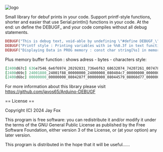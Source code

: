 
![logo](/images/Iexplode.png?raw=true)

Small library for debuf prints in your code.
Support printf-style functions, shorter and easier that use Serial.println() functions in your code. At the end: un define the DEBUGF_ and your code compiles without all debug statements.

```ruby
DEBUGF("This is debug text, void-able by undefining \"#define DEBUGF_\"  to 0 - see library \n");
DEBUGF("Printf style : Printing variables with ie %%0.3f in text function: Float on 3 decimals, temperature*100 =  %0.3f\n\n",temperature*100);
DEBUGF("Displaying Data in PROG memory : const char string[%s] in memory :",textexample1);
```

Plus memory buffer function : shows adress - bytes - characters style:
```ruby
[2400d67c] 636e7546_6e6f6974_20292831_736e6f63_68632074_74207261_00747865_000003ca_[Func_tion_1() _cons_t ch_ar t_ext._...._]
[2400d69c] 24001880_24001f88_00000000_24000008_080404c7_00000000_00000000_00000000_[...$_...$_...._...$_...._...._...._...._]
[2400d6bc] 00000000_00000000_0804287f_00000000_08044579_08060d77_00000000_24003540_[...._...._(.._...._yE.._w..._...._@5.$_]
``` 

For more information about this library please visit 
https://github.com/javos65/Arduino-DEBUGF

== License ==

Copyright (C) 2024 Jay Fox


This program is free software: you can redistribute it and/or modify
it under the terms of the GNU General Public License as published by
the Free Software Foundation, either version 3 of the License, or
(at your option) any later version.

This program is distributed in the hope that it will be useful......


